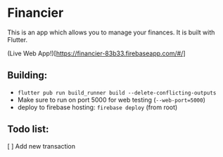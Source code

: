 # Financier
This is an app which allows you to manage your finances. It is built with Flutter.

(Live Web App!)[https://financier-83b33.firebaseapp.com/#/]

## Building:

- `flutter pub run build_runner build --delete-conflicting-outputs`
- Make sure to run on port 5000 for web testing (`--web-port=5000`)
- deploy to firebase hosting: `firebase deploy` (from root)


## Todo list:

[ ] Add new transaction